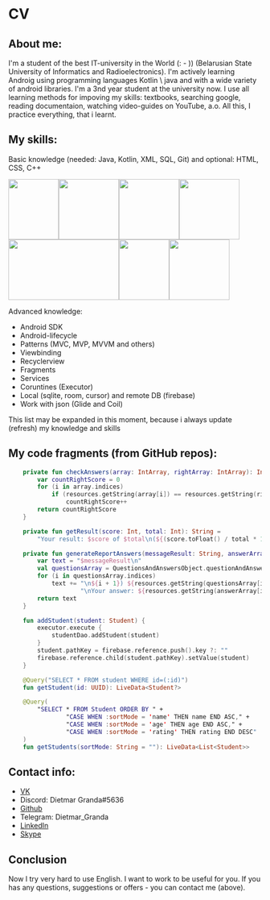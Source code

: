 # CV
## About me:
I'm a student of the best IT-university in the World (: - )) (Belarusian State University of Informatics and Radioelectronics). 
I'm actively learning Androig using programming languages Kotlin \ java and with a wide variety of android libraries.
I'm a 3nd year student at the university now. 
I use all learning methods for impoving my skills: textbooks, searching google, reading documentaion, watching video-guides on YouTube, a.o. 
All this, I practice everything, that i learnt.

## My skills:
Basic knowledge (needed: Java, Kotlin, XML, SQL, Git) and optional: HTML, CSS, C++


<img src="https://user-images.githubusercontent.com/71211299/137467114-a9b19cdc-4a29-475d-97d1-0ce4e34e36c7.png" width="100" height="120"><img src="https://user-images.githubusercontent.com/71211299/137467160-f4d554ea-abaa-47c4-9158-41f37a63ac46.png" width="120" height="120"><img src="https://user-images.githubusercontent.com/71211299/137467208-35a9a79b-f33c-4658-895e-97f184163da2.png" width="120" height="120"><img src="https://user-images.githubusercontent.com/71211299/137467301-24296c1e-1ab3-405e-8123-8da0faebfb4b.png" width="120" height="120"><img src="https://user-images.githubusercontent.com/71211299/137466836-6bfdb406-68d0-4b1a-a54a-a00ecf024201.png" width="220" height="120"><img src="https://user-images.githubusercontent.com/71211299/137469882-610f92df-9232-4bca-95b7-3a250a0510c8.png" width="100" height="120"><img src="https://user-images.githubusercontent.com/71211299/137469903-89eabc8a-58eb-4017-b6ed-b79e56d112f6.png" width="120" height="120">

Advanced knowledge: 
* Android SDK
* Android-lifecycle
* Patterns (MVC, MVP, MVVM and others)
* Viewbinding
* Recyclerview
* Fragments
* Services
* Coruntines (Executor)
* Local (sqlite, room, cursor) and remote DB (firebase)
* Work with json (Glide and Coil)

This list may be expanded in this moment, because i always update (refresh) my knowledge and skills 

## My code fragments (from GitHub repos): 
```kotlin
    private fun checkAnswers(array: IntArray, rightArray: IntArray): Int {
        var countRightScore = 0
        for (i in array.indices)
            if (resources.getString(array[i]) == resources.getString(rightArray[i]))
                countRightScore++
        return countRightScore
    }

    private fun getResult(score: Int, total: Int): String =
        "Your result: $score of $total\n(${(score.toFloat() / total * 100).toInt()}%)"

    private fun generateReportAnswers(messageResult: String, answerArray: IntArray): String {
        var text = "$messageResult\n"
        val questionsArray = QuestionsAndAnswersObject.questionAndAnswers
        for (i in questionsArray.indices)
            text += "\n${i + 1}) ${resources.getString(questionsArray[i].first)}" +
                    "\nYour answer: ${resources.getString(answerArray[i])}\n"
        return text
    }
```

```kotlin 
    fun addStudent(student: Student) {
        executor.execute {
            studentDao.addStudent(student)
        }
        student.pathKey = firebase.reference.push().key ?: ""
        firebase.reference.child(student.pathKey).setValue(student)
    }
```

```kotlin
    @Query("SELECT * FROM student WHERE id=(:id)")
    fun getStudent(id: UUID): LiveData<Student?>

    @Query(
        "SELECT * FROM Student ORDER BY " +
                "CASE WHEN :sortMode = 'name' THEN name END ASC," +
                "CASE WHEN :sortMode = 'age' THEN age END ASC," +
                "CASE WHEN :sortMode = 'rating' THEN rating END DESC"
    )
    fun getStudents(sortMode: String = ""): LiveData<List<Student>>
```
## Contact info:
- [VK](https://vk.com/dietmariosgrandcodemostechnoman)
- Discord: Dietmar Granda#5636
- [Github](https://github.com/8DietmarBarbarossa8)
- Telegram: Dietmar_Granda
- [LinkedIn](https://www.linkedin.com/in/dmitriy-korzhovnik-43a256210/)
- [Skype](https://join.skype.com/invite/NNESJ5sEzs3Y)
## Conclusion
Now I try very hard to use English. I want to work to be useful for you. If you has any questions, suggestions or offers - you can contact me (above).
